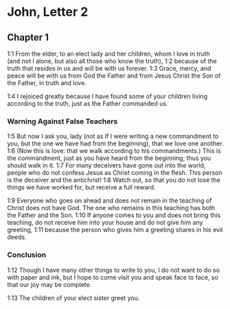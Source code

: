 #  John, Letter 2

## Chapter 1

<a>1:1</a> From the elder, to an elect lady and her children, whom I love in truth (and not I alone, but also all those who know the truth), <a>1:2</a> because of the truth that resides in us and will be with us forever. <a>1:3</a> Grace, mercy, and peace will be with us from God the Father and from Jesus Christ the Son of the Father, in truth and love.

<a>1:4</a> I rejoiced greatly because I have found some of your children living according to the truth, just as the Father commanded us.

### Warning Against False Teachers

<a>1:5</a> But now I ask you, lady (not as if I were writing a new commandment to you, but the one we have had from the beginning), that we love one another. <a>1:6</a> (Now this is love: that we walk according to his commandments.) This is the commandment, just as you have heard from the beginning; thus you should walk in it. <a>1:7</a> For many deceivers have gone out into the world, people who do not confess Jesus as Christ coming in the flesh. This person is the deceiver and the antichrist! <a>1:8</a> Watch out, so that you do not lose the things we have worked for, but receive a full reward.

<a>1:9</a> Everyone who goes on ahead and does not remain in the teaching of Christ does not have God. The one who remains in this teaching has both the Father and the Son. <a>1:10</a> If anyone comes to you and does not bring this teaching, do not receive him into your house and do not give him any greeting, <a>1:11</a> because the person who gives him a greeting shares in his evil deeds.

### Conclusion

<a>1:12</a> Though I have many other things to write to you, I do not want to do so with paper and ink, but I hope to come visit you and speak face to face, so that our joy may be complete.

<a>1:13</a> The children of your elect sister greet you.